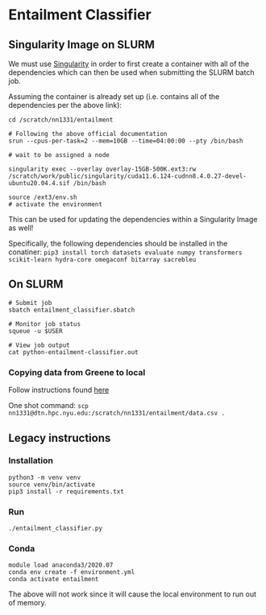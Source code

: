 # Entailment Classifier

## Singularity Image on SLURM

We must use
[Singularity](https://sites.google.com/nyu.edu/nyu-hpc/hpc-systems/greene/software/singularity-with-miniconda)
in order to first create a container with all of the dependencies which can then be used when submitting the 
SLURM batch job.

Assuming the container is already set up (i.e. contains all of the dependencies per the above link):

```
cd /scratch/nn1331/entailment

# Following the above official documentation
srun --cpus-per-task=2 --mem=10GB --time=04:00:00 --pty /bin/bash

# wait to be assigned a node

singularity exec --overlay overlay-15GB-500K.ext3:rw /scratch/work/public/singularity/cuda11.6.124-cudnn8.4.0.27-devel-ubuntu20.04.4.sif /bin/bash

source /ext3/env.sh
# activate the environment
```

This can be used for updating the dependencies within a Singularity Image as well!

Specifically, the following dependencies should be installed in the conatiner:
`pip3 install torch datasets evaluate numpy transformers scikit-learn hydra-core omegaconf bitarray sacrebleu`


## On SLURM

```
# Submit job
sbatch entailment_classifier.sbatch

# Monitor job status
squeue -u $USER

# View job output
cat python-entailment-classifier.out
```

### Copying data from Greene to local

Follow instructions found [here](https://sites.google.com/nyu.edu/nyu-hpc/hpc-systems/hpc-storage/data-management/data-transfers)

One shot command: `scp nn1331@dtn.hpc.nyu.edu:/scratch/nn1331/entailment/data.csv .`

## Legacy instructions

### Installation

```
python3 -m venv venv
source venv/bin/activate
pip3 install -r requirements.txt
```

### Run

```
./entailment_classifier.py
```

### Conda

```
module load anaconda3/2020.07
conda env create -f environment.yml
conda activate entailment
```

The above will not work since it will cause the local environment to run out of memory.

